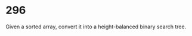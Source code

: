 [_metadata_:number]:-      "296"
[_metadata_:difficulty]:-  "Hard"
[_metadata_:asker]:-       "Easy"
[_metadata_:tags]:-        "binary-search-tree"

# 296

Given a sorted array, convert it into a height-balanced binary search tree.
